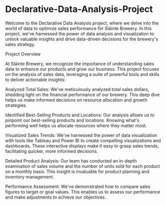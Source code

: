 # Declarative-Data-Analysis-Project

Welcome to the Declarative Data Analysis project, where we delve into the world of data to optimize sales performance for Sláinte Brewery. In this project, we've harnessed the power of data analysis and visualization to unlock valuable insights and drive data-driven decisions for the brewery's sales strategy.

Project Overview

At Sláinte Brewery, we recognize the importance of understanding sales data to enhance our products and grow our business. This project focuses on the analysis of sales data, leveraging a suite of powerful tools and skills to deliver actionable insights:

Analyzed Total Sales: We've meticulously analyzed total sales dollars, shedding light on the financial performance of our brewery. This deep dive helps us make informed decisions on resource allocation and growth strategies.

Identified Best-Selling Products and Locations: Our analysis allows us to pinpoint our best-selling products and locations. Knowing what's performing well helps us allocate resources where they matter most.

Visualized Sales Trends: We've harnessed the power of data visualization with tools like Tableau and Power BI to create compelling visualizations and dashboards. These interactive displays make it easy to grasp sales trends, facilitating quicker, more informed decisions.

Detailed Product Analysis: Our team has conducted an in-depth examination of sales volume and the number of units sold for each product on a monthly basis. This insight is invaluable for product planning and inventory management.

Performance Assessment: We've demonstrated how to compare sales figures to target or goal values. This enables us to assess our performance and make adjustments to achieve our objectives.
